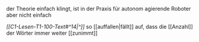 der Theorie einfach klingt, ist in der Praxis für autonom agierende Roboter aber nicht einfach

*[[C1-Lesen-T1-100-Text#^14|^]]* so [[auffallen|fällt]] auf, dass die [[Anzahl]] der Wörter immer weiter [[zunimmt]]